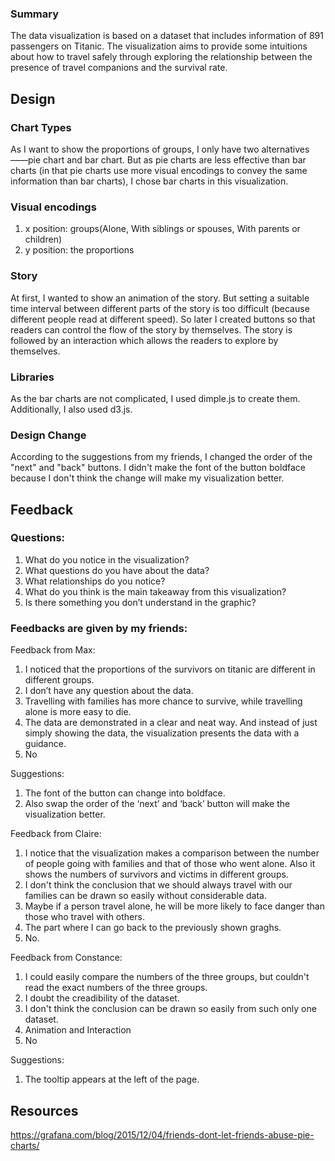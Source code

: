 ### Summary

The data visualization is based on a dataset that includes information of 891 passengers on Titanic. The visualization aims to provide some intuitions about how to travel safely through exploring the relationship between the presence of travel companions and the survival rate.

## Design

### Chart Types
As I want to show the proportions of groups, I only have two alternatives——pie chart and bar chart. But as pie charts are less effective than bar charts (in that pie charts use more visual encodings to convey the same information than bar charts), I chose bar charts in this visualization.

### Visual encodings
1. x position: groups(Alone, With siblings or spouses, With parents or children)
2. y position: the proportions

### Story
At first, I wanted to show an animation of the story. But setting a suitable time interval between different parts of the story is too difficult (because different people read at different speed). So later I created buttons so that readers can control the flow of the story by themselves.
The story is followed by an interaction which allows the readers to explore by themselves.
  
### Libraries
 As the bar charts are not complicated, I used dimple.js to create them.
 Additionally, I also used d3.js.

### Design Change
According to the suggestions from my friends, I changed the order of the "next" and "back" buttons. I didn't make the font of the button boldface because I don't think the change will make my visualization better.

## Feedback
### Questions:
1. What do you notice in the visualization?
2. What questions do you have about the data?
3. What relationships do you notice?
4. What do you think is the main takeaway from this visualization?
5. Is there something you don’t understand in the graphic?

### Feedbacks are given by my friends:
Feedback from Max:
1. I noticed that the proportions of the survivors on titanic are different in different groups.
2. I don’t have any question about the data.
3. Travelling with families has more chance to survive, while travelling alone is more easy to die.
4. The data are demonstrated in a clear and neat way. And instead of just simply showing the data, the visualization presents the data with a guidance.
5. No

Suggestions:
1. The font of the button can change into boldface. 
2. Also swap the order of the ‘next’ and ‘back’ button will make the visualization better.

Feedback from Claire:
1. I notice that the visualization makes a comparison between the number of people going with families and that of those who went alone. Also it shows the numbers of survivors and victims in different groups.
2. I don't think the conclusion that we should always travel with our families can be drawn so easily without considerable data.
3. Maybe if a person travel alone, he will be more likely to face danger than those who travel with others.
4. The part where I can go back to the previously shown graghs.
5. No.

Feedback from Constance:
1. I could easily compare the numbers of the three groups, but couldn't read the exact numbers of the three groups.
2. I doubt the creadibility of the dataset.
3. I don't think the conclusion can be drawn so easily from such only one dataset.
4. Animation and Interaction
5. No

Suggestions:
1. The tooltip appears at the left of the page.
## Resources
https://grafana.com/blog/2015/12/04/friends-dont-let-friends-abuse-pie-charts/
